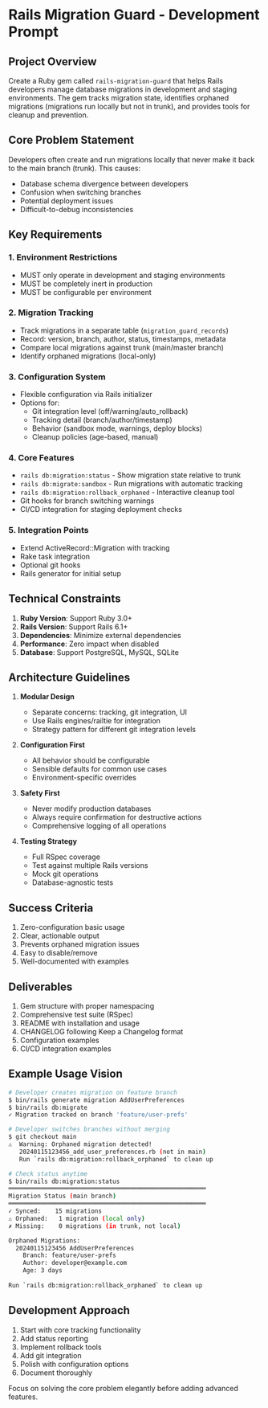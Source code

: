 # Rails Migration Guard - Development Prompt

## Project Overview

Create a Ruby gem called `rails-migration-guard` that helps Rails developers manage database migrations in development and staging environments. The gem tracks migration state, identifies orphaned migrations (migrations run locally but not in trunk), and provides tools for cleanup and prevention.

## Core Problem Statement

Developers often create and run migrations locally that never make it back to the main branch (trunk). This causes:
- Database schema divergence between developers
- Confusion when switching branches
- Potential deployment issues
- Difficult-to-debug inconsistencies

## Key Requirements

### 1. Environment Restrictions
- MUST only operate in development and staging environments
- MUST be completely inert in production
- MUST be configurable per environment

### 2. Migration Tracking
- Track migrations in a separate table (`migration_guard_records`)
- Record: version, branch, author, status, timestamps, metadata
- Compare local migrations against trunk (main/master branch)
- Identify orphaned migrations (local-only)

### 3. Configuration System
- Flexible configuration via Rails initializer
- Options for:
  - Git integration level (off/warning/auto_rollback)
  - Tracking detail (branch/author/timestamp)
  - Behavior (sandbox mode, warnings, deploy blocks)
  - Cleanup policies (age-based, manual)

### 4. Core Features
- `rails db:migration:status` - Show migration state relative to trunk
- `rails db:migrate:sandbox` - Run migrations with automatic tracking
- `rails db:migration:rollback_orphaned` - Interactive cleanup tool
- Git hooks for branch switching warnings
- CI/CD integration for staging deployment checks

### 5. Integration Points
- Extend ActiveRecord::Migration with tracking
- Rake task integration
- Optional git hooks
- Rails generator for initial setup

## Technical Constraints

1. **Ruby Version**: Support Ruby 3.0+
2. **Rails Version**: Support Rails 6.1+
3. **Dependencies**: Minimize external dependencies
4. **Performance**: Zero impact when disabled
5. **Database**: Support PostgreSQL, MySQL, SQLite

## Architecture Guidelines

1. **Modular Design**
   - Separate concerns: tracking, git integration, UI
   - Use Rails engines/railtie for integration
   - Strategy pattern for different git integration levels

2. **Configuration First**
   - All behavior should be configurable
   - Sensible defaults for common use cases
   - Environment-specific overrides

3. **Safety First**
   - Never modify production databases
   - Always require confirmation for destructive actions
   - Comprehensive logging of all operations

4. **Testing Strategy**
   - Full RSpec coverage
   - Test against multiple Rails versions
   - Mock git operations
   - Database-agnostic tests

## Success Criteria

1. Zero-configuration basic usage
2. Clear, actionable output
3. Prevents orphaned migration issues
4. Easy to disable/remove
5. Well-documented with examples

## Deliverables

1. Gem structure with proper namespacing
2. Comprehensive test suite (RSpec)
3. README with installation and usage
4. CHANGELOG following Keep a Changelog format
5. Configuration examples
6. CI/CD integration examples

## Example Usage Vision

```bash
# Developer creates migration on feature branch
$ bin/rails generate migration AddUserPreferences
$ bin/rails db:migrate
✓ Migration tracked on branch 'feature/user-prefs'

# Developer switches branches without merging
$ git checkout main
⚠️  Warning: Orphaned migration detected!
   20240115123456_add_user_preferences.rb (not in main)
   Run `rails db:migration:rollback_orphaned` to clean up

# Check status anytime
$ bin/rails db:migration:status
═══════════════════════════════════════════════════════
Migration Status (main branch)
═══════════════════════════════════════════════════════
✓ Synced:    15 migrations
⚠ Orphaned:   1 migration (local only)
✗ Missing:    0 migrations (in trunk, not local)

Orphaned Migrations:
  20240115123456 AddUserPreferences
    Branch: feature/user-prefs
    Author: developer@example.com
    Age: 3 days
    
Run `rails db:migration:rollback_orphaned` to clean up
```

## Development Approach

1. Start with core tracking functionality
2. Add status reporting
3. Implement rollback tools
4. Add git integration
5. Polish with configuration options
6. Document thoroughly

Focus on solving the core problem elegantly before adding advanced features.